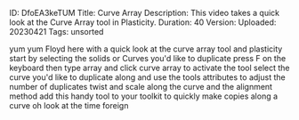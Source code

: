 ID: DfoEA3keTUM
Title: Curve Array
Description: This video takes a quick look at the Curve Array tool in Plasticity.
Duration: 40
Version: 
Uploaded: 20230421
Tags: unsorted

yum yum
Floyd here with a quick look at the
curve array tool and plasticity start by
selecting the solids or Curves you'd
like to duplicate press F on the
keyboard then type array and click curve
array to activate the tool select the
curve you'd like to duplicate along and
use the tools attributes to adjust the
number of duplicates twist and scale
along the curve and the alignment method
add this handy tool to your toolkit to
quickly make copies along a curve oh
look at the time
foreign

